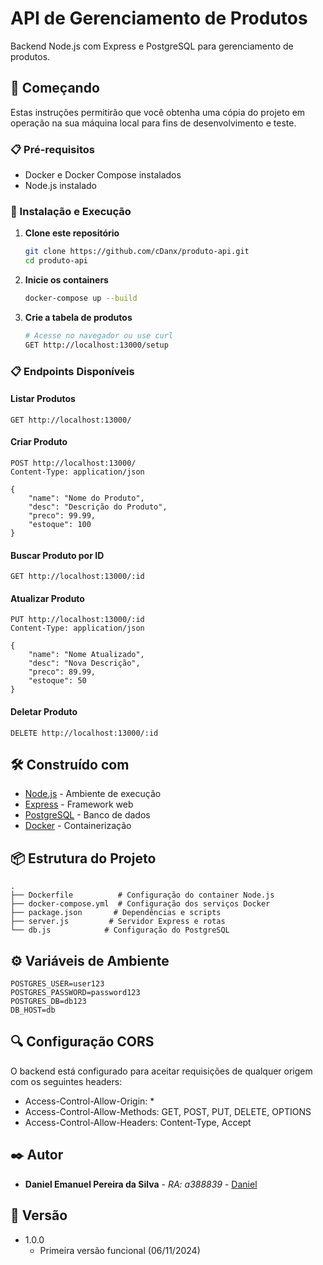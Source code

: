 # API de Gerenciamento de Produtos

Backend Node.js com Express e PostgreSQL para gerenciamento de produtos.
##
## 🚀 Começando

Estas instruções permitirão que você obtenha uma cópia do projeto em operação na sua máquina local para fins de desenvolvimento e teste.

### 📋 Pré-requisitos

* Docker e Docker Compose instalados
* Node.js instalado

### 🔧 Instalação e Execução

1. **Clone este repositório**
   ```bash
   git clone https://github.com/cDanx/produto-api.git
   cd produto-api
   ```

2. **Inicie os containers**
   ```bash
   docker-compose up --build
   ```

3. **Crie a tabela de produtos**
   ```bash
   # Acesse no navegador ou use curl
   GET http://localhost:13000/setup
   ```

### 📋 Endpoints Disponíveis

#### Listar Produtos
```http
GET http://localhost:13000/
```

#### Criar Produto
```http
POST http://localhost:13000/
Content-Type: application/json

{
    "name": "Nome do Produto",
    "desc": "Descrição do Produto",
    "preco": 99.99,
    "estoque": 100
}
```

#### Buscar Produto por ID
```http
GET http://localhost:13000/:id
```

#### Atualizar Produto
```http
PUT http://localhost:13000/:id
Content-Type: application/json

{
    "name": "Nome Atualizado",
    "desc": "Nova Descrição",
    "preco": 89.99,
    "estoque": 50
}
```

#### Deletar Produto
```http
DELETE http://localhost:13000/:id
```

## 🛠️ Construído com

* [Node.js](https://nodejs.org/) - Ambiente de execução
* [Express](https://expressjs.com/) - Framework web
* [PostgreSQL](https://www.postgresql.org/) - Banco de dados
* [Docker](https://www.docker.com/) - Containerização

## 📦 Estrutura do Projeto

```
.
├── Dockerfile          # Configuração do container Node.js
├── docker-compose.yml  # Configuração dos serviços Docker
├── package.json       # Dependências e scripts
├── server.js         # Servidor Express e rotas
└── db.js            # Configuração do PostgreSQL
```

## ⚙️ Variáveis de Ambiente

```
POSTGRES_USER=user123
POSTGRES_PASSWORD=password123
POSTGRES_DB=db123
DB_HOST=db
```

## 🔍 Configuração CORS

O backend está configurado para aceitar requisições de qualquer origem com os seguintes headers:
* Access-Control-Allow-Origin: *
* Access-Control-Allow-Methods: GET, POST, PUT, DELETE, OPTIONS
* Access-Control-Allow-Headers: Content-Type, Accept

## ✒️ Autor

* **Daniel Emanuel Pereira da Silva** - *RA: a388839* - [Daniel](https://github.com/cDanx)

## 📱 Versão

* 1.0.0
    * Primeira versão funcional (06/11/2024)